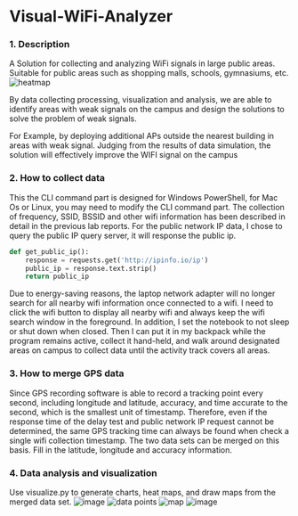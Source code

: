 # Visual-WiFi-Analyzer

### 1. Description

A Solution for collecting and analyzing WiFi signals in large public areas. Suitable for public areas such as shopping malls, schools, gymnasiums, etc.
![heatmap](https://github.com/Nilyang404/Visual-WiFi-Analyzer/assets/63556313/65564109-f325-4c9a-94cb-c505fa4304fd)

By data collecting processing, visualization and analysis, we are able to  identify areas with weak signals on the campus and design the solutions to solve the problem of weak signals.

For Example, by deploying additional APs outside the nearest building in areas with weak signal. Judging from the results of data simulation, the solution will effectively improve the WIFI signal on the campus

### 2. How to collect data
This the CLI command part is designed for Windows PowerShell, for Mac Os or Linux, you may need to modify the CLI command part.
The collection of frequency, SSID, BSSID and other wifi information has been described in detail in the previous lab reports. For the public network IP data, I chose to query the public IP query server, it will response the public ip.

```python
def get_public_ip():
    response = requests.get('http://ipinfo.io/ip')
    public_ip = response.text.strip()
    return public_ip
```

Due to energy-saving reasons, the laptop network adapter will no longer search for all nearby wifi information once connected to a wifi. I need to click the wifi button to display all nearby wifi and always keep the wifi search window in the foreground. In addition, I set the notebook to not sleep or shut down when closed. Then I can put it in my backpack while the program remains active, collect it hand-held, and walk around designated areas on campus to collect data until the activity track covers all areas.

### 3. How to merge GPS data

Since GPS recording software is able to record a tracking point every second, including longitude and latitude, accuracy, and time accurate to the second, which is the smallest unit of timestamp. Therefore, even if the response time of the delay test and public network IP request cannot be determined, the same GPS tracking time can always be found when check a single wifi collection timestamp. The two data sets can be merged on this basis. Fill in the latitude, longitude and accuracy information.

### 4. Data analysis and visualization

Use visualize.py to generate charts, heat maps, and draw maps from the merged data set.
![image](https://github.com/Nilyang404/Visual-WiFi-Analyzer/assets/63556313/7256880d-eaae-40d3-9f69-eeb625d46c30)
![data points](https://github.com/Nilyang404/Visual-WiFi-Analyzer/assets/63556313/59280e6a-01a3-4318-92a4-0a97f66fb6c1)
![map](https://github.com/Nilyang404/Visual-WiFi-Analyzer/assets/63556313/db8f4963-6e83-4f22-9ecf-3ff7788f6e55)
![image](https://github.com/Nilyang404/Visual-WiFi-Analyzer/assets/63556313/aa90917e-42c9-469c-8c68-88734a71b858)


